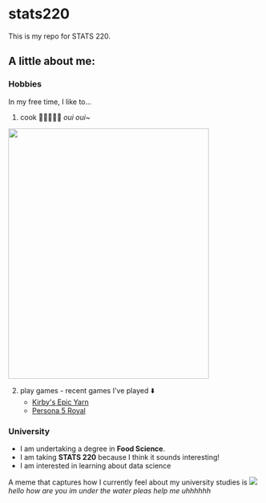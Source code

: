 # stats220

This is my repo for STATS 220. 

## A little about me:
### Hobbies
In my free time, I like to...
1. cook 👩🏻‍🍳🍴🍳 *oui oui~*

<img src= "https://st2.depositphotos.com/4196725/8323/i/950/depositphotos_83239374-stock-photo-cook-man-allright-with-pasta.jpg" width = "400" height = "500">

2.  play games - recent games I've played ⬇️
    * [Kirby's Epic Yarn](https://en.wikipedia.org/wiki/Kirby%27s_Epic_Yarn)
    * [Persona 5 Royal](https://persona.atlus.com/p5r/)

### University
* I am undertaking a degree in **Food Science**.
* I am taking **STATS 220** because I think it sounds interesting!
* I am interested in learning about data science

A meme that captures how I currently feel about my university studies is ![](https://c.tenor.com/OsnAgZjC-kQAAAAd/tenor.gif)
*hello how are you im under the water pleas help me uhhhhhh*
